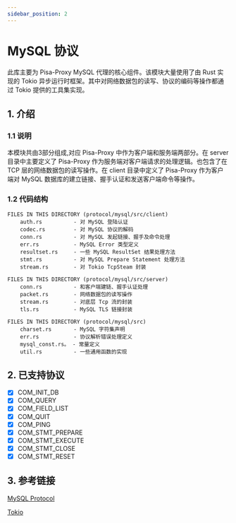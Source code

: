 ```yaml
---
sidebar_position: 2
---
```

# MySQL 协议 

此库主要为 Pisa-Proxy MySQL 代理的核心组件。该模块大量使用了由 Rust 实现的 Tokio 异步运行时框架。其中对网络数据包的读写、协议的编码等操作都通过 Tokio 提供的工具集实现。


## 1. 介绍

### 1.1 说明

本模块共由3部分组成,对应 Pisa-Proxy 中作为客户端和服务端两部分。在 server 目录中主要定义了 Pisa-Proxy 作为服务端对客户端请求的处理逻辑。也包含了在 TCP 层的网络数据包的读写操作。在 client 目录中定义了 Pisa-Proxy 作为客户端对 MySQL 数据库的建立链接、握手认证和发送客户端命令等操作。

### 1.2 代码结构

	FILES IN THIS DIRECTORY (protocol/mysql/src/client)
 		auth.rs          - 对 MySQL 登陆认证
		codec.rs         - 对 MySQL 协议的解码
		conn.rs          - 对 MySQL 发起链接、握手及命令处理
		err.rs           - MySQL Error 类型定义
		resultset.rs     - 一些 MySQL ResultSet 结果处理方法
		stmt.rs          - 对 MySQL Prepare Statement 处理方法
		stream.rs        - 对 Tokio TcpSteam 封装

	FILES IN THIS DIRECTORY (protocol/mysql/src/server)
		conn.rs          - 和客户端建链、握手认证处理
		packet.rs        - 网络数据包的读写操作
		stream.rs        - 对底层 Tcp 流的封装
		tls.rs           - MySQL TLS 链接封装

	FILES IN THIS DIRECTORY (protocol/mysql/src)
		charset.rs       - MySQL 字符集声明
		err.rs           - 协议解析错误处理定义
		mysql_const.rs。 - 常量定义
		util.rs          - 一些通用函数的实现


## 2. 已支持协议
- [x] COM_INIT_DB
- [x] COM_QUERY
- [x] COM_FIELD_LIST
- [x] COM_QUIT
- [x] COM_PING
- [x] COM_STMT_PREPARE
- [x] COM_STMT_EXECUTE
- [x] COM_STMT_CLOSE
- [x] COM_STMT_RESET 

## 3. 参考链接
[MySQL Protocol](https://dev.mysql.com/doc/internals/en/client-server-protocol.html)

[Tokio](https://github.com/tokio-rs/tokio)
